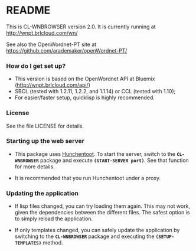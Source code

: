 # README #

This is CL-WNBROWSER version 2.0.  It is currently running at http://wnpt.brlcloud.com/wn/

See also the OpenWordnet-PT site at https://github.com/arademaker/openWordnet-PT/

### How do I get set up? ###

* This version is based on the OpenWordnet API at Bluemix (http://wnpt.brlcloud.com/api/)
* SBCL (tested with 1.2.11, 1.2.2, and 1.1.14) or CCL (tested with 1.10);
* For easier/faster setup, quicklisp is highly recommended.

### License ###

See the file LICENSE for details.

### Starting up the web server ###

* This package uses [Hunchentoot](http://weitz.de/hunchentoot/).  To
  start the server, switch to the **`CL-WNBROWSER`** package and execute
  **`(START-SERVER port)`**.  See that function for more details.

* It is recommended that you run Hunchentoot under a proxy.

### Updating the application ###

* If lisp files changed, you can try loading them again.  This may not
  work, given the dependencies between the different files.  The
  safest option is to simply reload the application.

* If only templates changed, you can safely update the application by
  switching to the **`CL-WNBROWSER`** package and executing the
  **`(SETUP-TEMPLATES)`** method.
